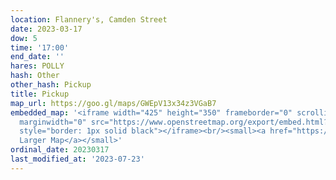 ```yaml
---
location: Flannery's, Camden Street
date: 2023-03-17
dow: 5
time: '17:00'
end_date: ''
hares: POLLY
hash: Other
other_hash: Pickup
title: Pickup
map_url: https://goo.gl/maps/GWEpV13x34z3VGaB7
embedded_map: '<iframe width="425" height="350" frameborder="0" scrolling="no" marginheight="0"
  marginwidth="0" src="https://www.openstreetmap.org/export/embed.html?bbox=-6.266321539878845%2C53.33543145240051%2C-6.263886094093324%2C53.33680082011102&amp;layer=mapnik&amp;marker=53.33611614175147%2C-6.265103816986084"
  style="border: 1px solid black"></iframe><br/><small><a href="https://www.openstreetmap.org/?mlat=53.33612&amp;mlon=-6.26510#map=19/53.33612/-6.26510">View
  Larger Map</a></small>'
ordinal_date: 20230317
last_modified_at: '2023-07-23'
---
```


